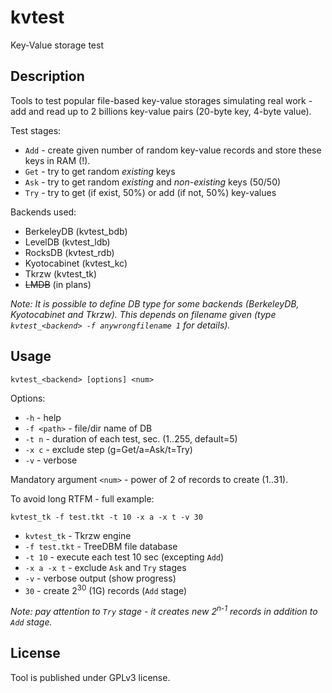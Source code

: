 # kvtest

Key-Value storage test

## Description

Tools to test popular file-based key-value storages simulating real work - add and read up to 2 billions key-value pairs (20-byte key, 4-byte value).

Test stages:

- `Add` - create given number of random key-value records and store these keys in RAM (!).
- `Get` - try to get random *existing* keys
- `Ask` - try to get random *existing* and *non-existing* keys (50/50)
- `Try` - try to get (if exist, 50%) or add (if not, 50%) key-values

Backends used:

- BerkeleyDB (kvtest_bdb)
- LevelDB (kvtest_ldb)
- RocksDB (kvtest_rdb)
- Kyotocabinet (kvtest_kc)
- Tkrzw (kvtest_tk)
- ~~LMDB~~ (in plans)

*Note: It is possible to define DB type for some backends (BerkeleyDB, Kyotocabinet and Tkrzw). This depends on filename given (type `kvtest_<backend> -f anywrongfilename 1` for details).*

## Usage

`kvtest_<backend> [options] <num>`

Options:

- `-h` - help
- `-f <path>` - file/dir name of DB
- `-t n` - duration of each test, sec. (1..255, default=5)
- `-x c` - exclude step (g=Get/a=Ask/t=Try)
- `-v` - verbose

Mandatory argument `<num>` - power of 2 of records to create (1..31).

To avoid long RTFM - full example:

`kvtest_tk -f test.tkt -t 10 -x a -x t -v 30`

- `kvtest_tk` - Tkrzw engine
- `-f test.tkt` - TreeDBM file database
- `-t 10` - execute each test 10 sec (excepting `Add`)
- `-x a -x t` - exclude `Ask` and `Try` stages
- `-v` - verbose output (show progress)
- `30` - create 2<sup>30</sup> (1G) records (`Add` stage)

*Note: pay attention to `Try` stage - it creates new 2<sup>n-1</sup> records in addition to `Add` stage.*

## License

Tool is published under GPLv3 license.
